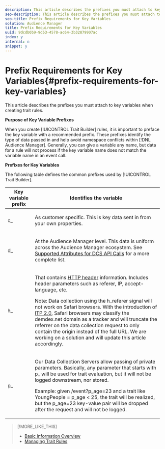 ```yaml
---
description: This article describes the prefixes you must attach to key variables when creating trait rules.
seo-description: This article describes the prefixes you must attach to key variables when creating trait rules.
seo-title: Prefix Requirements for Key Variables
solution: Audience Manager
title: Prefix Requirements for Key Variables
uuid: 9dcdb0b9-9d53-4578-ac64-3b32879907ac
index: y
internal: n
snippet: y
---
```


# Prefix Requirements for Key Variables{#prefix-requirements-for-key-variables}

This article describes the prefixes you must attach to key variables when creating trait rules.

<!-- 

r_tb_variable_prefixes.xml

 -->

**Purpose of Key Variable Prefixes**

When you create [!UICONTROL Trait Builder] rules, it is important to preface the key variable with a recommended prefix. These prefixes identify the type of data passed in and help avoid namespace conflicts within [!DNL Audience Manager]. Generally, you can give a variable any name, but data for a rule will not process if the key variable name does not match the variable name in an event call.

**Prefixes for Key Variables**

The following table defines the common prefixes used by [!UICONTROL Trait Builder].  

<table id="table_CFEFA1DBDF904736B6EA2640B7AD26E5"> 
 <thead> 
  <tr> 
   <th colname="col1" class="entry"> Key variable prefix </th> 
   <th colname="col2" class="entry"> Identifies the variable </th> 
  </tr>
 </thead>
 <tbody> 
  <tr> 
   <td colname="col1"><span class="codeph"> c_</span> </td> 
   <td colname="col2"> <p>As customer specific. This is key data sent in from your own properties. </p> </td> 
  </tr> 
  <tr> 
   <td colname="col1"><span class="codeph"> d_</span> </td> 
   <td colname="col2"> <p>At the <span class="keyword"> Audience Manager</span> level. This data is uniform across the <span class="keyword"> Audience Manager</span> ecosystem. See <a href="../../c-api/dcs-intro/dcs-api-reference/dcs-keys.md#concept_5ACDD7D09D0441A6AC26F7D345CD19D5" format="dita" scope="local"> Supported Attributes for DCS API Calls</a> for a more complete list. </p> </td> 
  </tr> 
  <tr> 
   <td colname="col1"><span class="codeph"> h_</span> </td> 
   <td colname="col2"> <p>That contains <a href="https://en.wikipedia.org/wiki/List_of_HTTP_header_fields" scope="external" format="html"> HTTP header</a> information. Includes header parameters such as <span class="codeph"> referer</span>,<span class="codeph"> IP</span>, <span class="codeph"> accept-language</span>, etc. </p> <p> <p>Note: Data collection using the <span class="codeph"> h_referer</span> signal will not work on Safari browsers. With the introduction of <a href="https://webkit.org/blog/8311/intelligent-tracking-prevention-2-0/" format="https" scope="external"> ITP 2.0</a>, Safari browsers may classify the demdex.net domain as a tracker and will truncate the referrer on the data collection request to only contain the origin instead of the full URL. We are working on a solution and will update this article accordingly. </p> </p> </td> 
  </tr> 
  <tr> 
   <td colname="col1"><span class="codeph"> p_</span> </td> 
   <td colname="col2"> <p>Our <span class="wintitle"> Data Collection Servers</span> allow passing of private parameters. Basically, any parameter that starts with <span class="codeph"> p_</span> will be used for trait evaluation, but it will not be logged downstream, nor stored. </p> <p>Example: given <span class="codeph"> /event?p_age=23</span> and a trait like <span class="codeph"> YoungPeople = p_age &lt; 25</span>, the trait will be realized, but the <span class="codeph"> p_age=23</span> key-value pair will be dropped after the request and will not be logged. </p> </td> 
  </tr> 
 </tbody> 
</table>

>[!MORE_LIKE_THIS]
>
>* [Basic Information Overview](create-onboarded-rule-based-traits.md#concept_D80233EF56764376B0F4C4FF882BAD2E)
>* [Managing Trait Rules](manage-trait-rules.md#concept_3A566134D5704002B3713D0909C94389)
